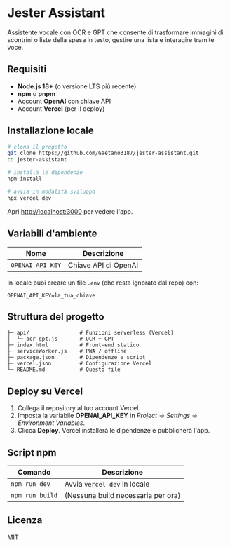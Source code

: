 # Jester Assistant

Assistente vocale con OCR e GPT che consente di trasformare immagini di scontrini o liste della spesa in testo, gestire una lista e interagire tramite voce.

## Requisiti

- **Node.js 18+** (o versione LTS più recente)
- **npm** o **pnpm**
- Account **OpenAI** con chiave API
- Account **Vercel** (per il deploy)

## Installazione locale

```bash
# clona il progetto
git clone https://github.com/Gaetano3187/jester-assistant.git
cd jester-assistant

# installa le dipendenze
npm install

# avvia in modalità sviluppo
npx vercel dev
```

Apri <http://localhost:3000> per vedere l'app.

## Variabili d'ambiente

| Nome | Descrizione |
|------|-------------|
| `OPENAI_API_KEY` | Chiave API di OpenAI |

In locale puoi creare un file `.env` (che resta ignorato dal repo) con:

```env
OPENAI_API_KEY=la_tua_chiave
```

## Struttura del progetto

```
├─ api/                # Funzioni serverless (Vercel)
│  └─ ocr-gpt.js       # OCR + GPT
├─ index.html          # Front‑end statico
├─ serviceWorker.js    # PWA / offline
├─ package.json        # Dipendenze e script
├─ vercel.json         # Configurazione Vercel
└─ README.md           # Questo file
```

## Deploy su Vercel

1. Collega il repository al tuo account Vercel.
2. Imposta la variabile **OPENAI_API_KEY** in *Project → Settings → Environment Variables*.
3. Clicca **Deploy**. Vercel installerà le dipendenze e pubblicherà l'app.

## Script npm

| Comando | Descrizione |
|---------|-------------|
| `npm run dev` | Avvia `vercel dev` in locale |
| `npm run build` | (Nessuna build necessaria per ora) |

## Licenza

MIT
